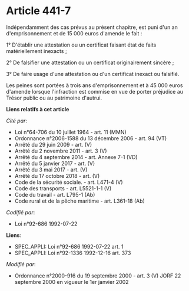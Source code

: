 # Article 441-7

Indépendamment des cas prévus au présent chapitre, est puni d'un an d'emprisonnement et de 15 000 euros d'amende le fait :

1° D'établir une attestation ou un certificat faisant état de faits matériellement inexacts ;

2° De falsifier une attestation ou un certificat originairement sincère ;

3° De faire usage d'une attestation ou d'un certificat inexact ou falsifié.

Les peines sont portées à trois ans d'emprisonnement et à 45 000 euros d'amende lorsque l'infraction est commise en vue de
porter préjudice au Trésor public ou au patrimoine d'autrui.

**Liens relatifs à cet article**

_Cité par_:

  - Loi n°64-706 du 10 juillet 1964 - art. 11 (MMN)
  - Ordonnance n°2006-1588 du 13 décembre 2006 - art. 94 (VT)
  - Arrêté du 29 juin 2009 - art. (V)
  - Arrêté du 2 novembre 2011 - art. 3 (V)
  - Arrêté du 4 septembre 2014 - art. Annexe 7-1 (VD)
  - Arrêté du 5 janvier 2017 - art. (V)
  - Arrêté du 3 mai 2017 - art. (V)
  - Arrêté du 17 octobre 2018 - art. (V)
  - Code de la sécurité sociale. - art. L471-4 (V)
  - Code des transports - art. L5521-1-1 (V)
  - Code du travail - art. L795-1 (Ab)
  - Code rural et de la pêche maritime - art. L361-18 (Ab)

_Codifié par_:

  - Loi n°92-686 1992-07-22

**Liens**:

  - SPEC_APPLI: Loi n°92-686 1992-07-22 art. 1
  - SPEC_APPLI: Loi n°92-1336 1992-12-16 art. 373

_Modifié par_:

  - Ordonnance n°2000-916 du 19 septembre 2000 - art. 3 (V) JORF 22 septembre 2000 en vigueur le 1er janvier 2002
